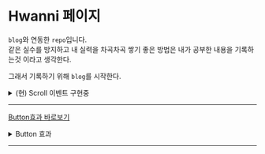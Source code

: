 
# Hwanni 페이지    

`blog`와 연동한 `repo`입니다.  
같은 실수를 방지하고 내 실력을 차곡차곡 쌓기 좋은 방법은 내가 공부한 내용을 기록하는것 이라고 생각한다.

그래서 기록하기 위해 `blog`를 시작한다.

<details>

<summary>(현) Scroll 이벤트 구현중</summary>

#### 작업기간  

5월 20일 ~ ing   

#### 목표
Javascript에 더 많은 비중을 두어 페이지 액션을 나타내고 싶음.  

#### 모델  

[리니지M](https://lineagem.plaync.com/), [텀블러](https://www.tumblr.com/) 사이트에 사용되는 스크롤 이벤트 구현  

#### 리니지 M  

transition: translateY를 이동하는 방식으로 구현  

#### 텀블러  

z-index활용 및 position absolute를 이용하고 클래스 부여하는 방식으로 구현  

## 작업 이슈  

텀블러 형식으로 진행중 현재 클래스 부여가능 그러나 mousewheel시 이벤트가 중첩되서 한번에 동시진행됨. ( 해결 17.05.29 )

</details>  

---

[ Button효과 바로보기 ]( https://awesome-hwan.github.io/Hawnni/Sololearn/CSS(Sass)/Button_Effect/ )

<details>

<summary>Button 효과</summary>  

#### 목표  

각 버튼별 CSS속성을 달리함.  
position:absolute 의 활용, 가상요소 ::after를 활용하여 효과를 줌.  
가상클래스:hover, transition을 통한 특정 이벤트 발생시 애니매이션 발생.  

### #기능  


1. 색이 가득 채워지는 효과  

2. 밑줄만 채워지는 효과  

3. 밑줄이 가운데서 갈라지는 효과  


#### 구현 방법   

> 공통  

``  
가상요소를 사용, 가상요소엔 position:absolute 본인엔 position:relative를 사용.  
가상요소가 본인의 위치를 기준으로 효과가 구현됨.  
position:absolute상태에서 top:0, right:0, bottom:0, left:0 사용시 부모의 너비를 가득 채움.  
가상요소의 content:''; 를 하지않으면 가상요소는 보이지 않는다.
``  

> 가득 채워지는 효과  

top:0, right:100%, bottom:0, left:0 를 주어 가상요소가 부모요소의 왼쪽으로 모두 들어가서 숨게된다.  

이때 호버시 right: 0 으로 설정하면 색이 가능 채워진다.  

다음에 부모에 transition을 넣어 애니매이션 효과를 부여한다.  

> 밑줄만 채워지는 효과  

top:97%, right:100%, bottom:0, left:0를 주어서 오른쪽에서는 꽉차고, 위에서부터는 97%만큼 이동하여 밑에 3%정도만 보이게 설정한다.  

호버시 right: 0 으로 설정하면 색이 밑줄만 채워지게 된다.  

다음에 부모에 transition을 넣어 애니매이션 효과를 부여한다.  

> 가운데서 갈라지는 효과  

top:97%, right:50%, bottom:0, left:50% 를 주어 가상요소가 오른쪽, 왼쪽으로 50% 이동하여서 가운데 겹쳐있게된다.  

호버시 right: 0, left: 0 으로 설정하여 밑줄이 가운데서 양옆으로 나오게 된다.  

다음에 부모에 transition을 넣어 애니매이션 효과를 부여한다.

</details>  

---
